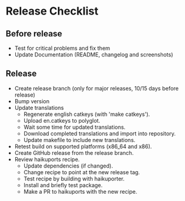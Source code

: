 # Release Checklist

## Before release

* Test for critical problems and fix them
* Update Documentation (README, changelog and screenshots)

## Release

* Create release branch (only for major releases, 10/15 days before release)
* Bump version
* Update translations
  * Regenerate english catkeys (with 'make catkeys').
  * Upload en.catkeys to polyglot.
  * Wait some time for updated translations.
  * Download completed translations and import into repository.
  * Update makefile to include new translations.
* Retest build on supported platforms (x86_64 and x86).
* Create GitHub release from the release branch.
* Review haikuports recipe.
  * Update dependencies (if changed).
  * Change recipe to point at the new release tag.
  * Test recipe by building with haikuporter.
  * Install and briefly test package.
  * Make a PR to haikuports with the new recipe.
